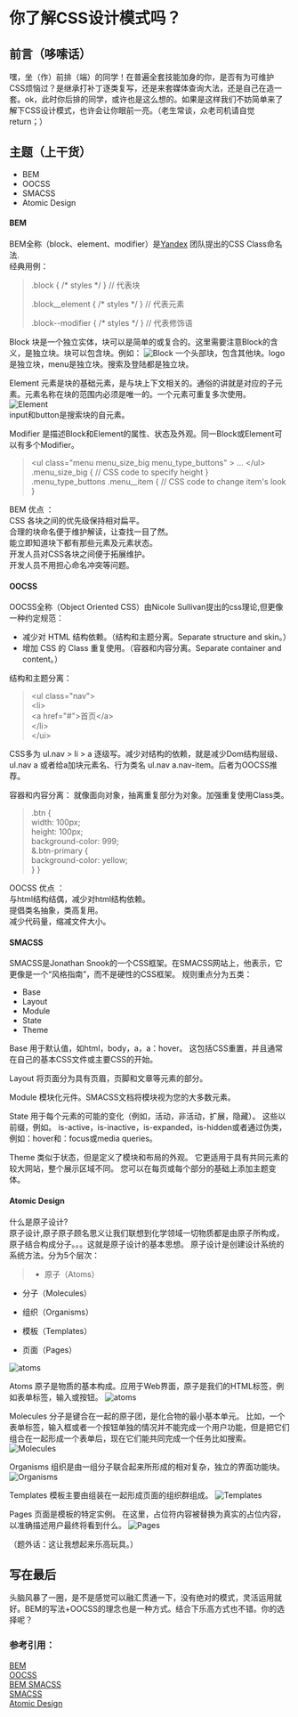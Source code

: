 # 你了解CSS设计模式吗？

## 前言（哆嗦话）

嘿，坐（作）前排（端）的同学！在普遍全套技能加身的你，是否有为可维护CSS烦恼过？是继承打补丁逐类复写，还是来套媒体查询大法，还是自己在造一套。ok，此时你后排的同学，或许也是这么想的。如果是这样我们不妨简单来了解下CSS设计模式，也许会让你眼前一亮。（老生常谈，众老司机请自觉 return；）

## 主题（上干货）
- BEM
- OOCSS
- SMACSS
- Atomic Design

#### BEM
BEM全称（block、element、modifier）是[Yandex](https://www.smashingmagazine.com/2012/04/a-new-front-end-methodology-bem/) 团队提出的CSS Class命名法.<br>
经典用例：
> .block { /* styles */ }  // 代表块
>
> .block__element { /* styles */ }  // 代表元素
>
> .block--modifier { /* styles */ }  // 代表修饰语

Block 块是一个独立实体，块可以是简单的或复合的。这里需要注意Block的含义，是独立块。块可以包含块。例如：
![Block](https://www.smashingmagazine.com/wp-content/uploads/2012/03/head-marked.png)
一个头部块，包含其他块。logo是独立块，menu是独立块。搜索及登陆都是独立块。

Element 元素是块的基础元素，是与块上下文相关的。通俗的讲就是对应的子元素。元素名称在块的范围内必须是唯一的。一个元素可重复多次使用。
![Element](https://www.smashingmagazine.com/wp-content/uploads/2012/03/input-button.jpg)<br>
input和button是搜索块的自元素。

Modifier 是描述Block和Element的属性、状态及外观。同一Block或Element可以有多个Modifier。

> &lt;ul class="menu menu_size_big menu_type_buttons" &gt;
>   ...
> &lt;/ul&gt;<br>
.menu_size_big {
  // CSS code to specify height
}<br>
.menu_type_buttons .menu__item {
  // CSS code to change item's look
}

BEM 优点 ：<br>
CSS 各块之间的优先级保持相对扁平。<br>
合理的块命名便于维护解读，让查找一目了然。<br>
能立即知道块下都有那些元素及元素状态。<br>
开发人员对CSS各块之间便于拓展维护。<br>
开发人员不用担心命名冲突等问题。<br>

#### OOCSS
OOCSS全称（Object Oriented CSS）由Nicole Sullivan提出的css理论,但更像一种约定规范：
- 减少对 HTML 结构依赖。（结构和主题分离。Separate structure and skin。）
- 增加 CSS 的 Class 重复使用。（容器和内容分离。Separate container and content。）

结构和主题分离：
> &lt;ul class="nav"&gt;<br>
> &lt;li&gt;<br>
> &lt;a href="#"&gt;首页&lt;/a&gt;<br>
> &lt;/li&gt;<br>
> &lt;/ui&gt;

CSS多为 ul.nav > li > a 逐级写。减少对结构的依赖，就是减少Dom结构层级、ul.nav a 或者给a加块元素名、行为类名 ul.nav a.nav-item。后者为OOCSS推荐。

容器和内容分离：
就像面向对象，抽离重复部分为对象。加强重复使用Class类。
> .btn {<br>
>   width: 100px;<br>
>   height: 100px;<br>
>   background-color: 999;<br>
>   &.btn-primary {<br>
>     background-color: yellow;<br>
>   }
> }

OOCSS 优点 ：<br>
与html结构结偶，减少对html结构依赖。<br>
提倡类名抽象，类高复用。<br>
减少代码量，缩减文件大小。<br>

#### SMACSS
SMACSS是Jonathan Snook的一个CSS框架。在SMACSS网站上，他表示，它更像是一个“风格指南”，而不是硬性的CSS框架。
规则重点分为五类：
- Base
- Layout
- Module
- State
- Theme

Base 用于默认值，如html，body，a，a：hover。
这包括CSS重置，并且通常在自己的基本CSS文件或主要CSS的开始。<br>

Layout 将页面分为具有页眉，页脚和文章等元素的部分。

Module 模块化元件。SMACSS文档将模块视为您的大多数元素。

State 用于每个元素的可能的变化（例如，活动，非活动，扩展，隐藏）。
这些以前缀，例如。
is-active，is-inactive，is-expanded，is-hidden或者通过伪类，例如：hover和：focus或media queries。

Theme 类似于状态，但是定义了模块和布局的外观。
它更适用于具有共同元素的较大网站，整个展示区域不同。
您可以在每页或每个部分的基础上添加主题变体。

#### Atomic Design
什么是原子设计?<br>
原子设计,原子原子顾名思义让我们联想到化学领域一切物质都是由原子所构成，原子结合构成分子。。。这就是原子设计的基本思想。
原子设计是创建设计系统的系统方法。分为5个层次：

>- 原子（Atoms）
>
- 分子（Molecules）
>
- 组织（Organisms）
>
- 模板（Templates）
>
- 页面（Pages）

![atoms](http://bradfrost.com/wp-content/uploads/2013/06/atomic-design.png)

Atoms
原子是物质的基本构成。应用于Web界面，原子是我们的HTML标签，例如表单标签，输入或按钮。
![atoms](http://bradfrost.com/wp-content/uploads/2013/06/atoms.jpg)

Molecules 分子是键合在一起的原子团，是化合物的最小基本单元。
比如，一个表单标签，输入框或者一个按钮单独的情况并不能完成一个用户功能，但是把它们组合在一起形成一个表单后，现在它们能共同完成一个任务比如搜索。
![Molecules](http://bradfrost.com/wp-content/uploads/2013/06/molecule.jpg)

Organisms 组织是由一组分子联合起来所形成的相对复杂，独立的界面功能块。
![Organisms](http://bradfrost.com/wp-content/uploads/2013/06/organism2.jpg)

Templates 模板主要由组装在一起形成页面的组织群组成。
![Templates](http://bradfrost.com/wp-content/uploads/2013/06/template1.jpg)

Pages 页面是模板的特定实例。
在这里，占位符内容被替换为真实的占位内容，以准确描述用户最终将看到什么。
![Pages](http://bradfrost.com/wp-content/uploads/2013/06/page1.jpg)

（题外话：这让我想起来乐高玩具。）
## 写在最后
头脑风暴了一圈，是不是感觉可以融汇贯通一下，没有绝对的模式，灵活运用就好。BEM的写法+OOCSS的理念也是一种方式。结合下乐高方式也不错。你的选择呢？

### 参考引用：
[BEM](https://www.smashingmagazine.com/2012/04/a-new-front-end-methodology-bem/)<br>
[OOCSS](https://github.com/stubbornella/oocss/wiki)<br>
[BEM SMACSS](https://www.sitepoint.com/bem-smacss-advice-from-developers/)<br>
[SMACSS](https://smacss.com/)<br>
[Atomic Design](http://bradfrost.com/blog/post/atomic-web-design/)
